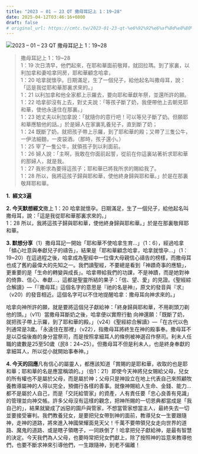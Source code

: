 ```yaml
---
title: "2023 – 01 – 23 QT 撒母耳記上 1：19~28"
date: 2025-04-12T03:46:16+0800
draft: false
# original_url: https://cmtc.tw/2023-01-23-qt-%e6%92%92%e6%af%8d%e8%80%b3%e8%a8%98%e4%b8%8a-1%ef%bc%9a1928
---
```


![2023 – 01 – 23 QT  撒母耳記上 1：19~28](/images/qt.jpg  "2023 – 01 – 23 QT  撒母耳記上 1：19~28")

> 撒母耳記上 1：19~28  
> 1：19 次日清早，他們起來，在耶和華面前敬拜，就回拉瑪。到了家裏，以利加拿和妻哈拿同房，耶和華顧念哈拿，  
> 1：20 哈拿就懷孕。日期滿足，生了一個兒子，給他起名叫撒母耳，說：「這是我從耶和華那裏求來的。」  
> 1：21 以利加拿和他全家都上示羅去，要向耶和華獻年祭，並還所許的願。  
> 1：22 哈拿卻沒有上去，對丈夫說：「等孩子斷了奶，我便帶他上去朝見耶和華，使他永遠住在那裏。」  
> 1：23 她丈夫以利加拿說：「就隨你的意行吧！可以等兒子斷了奶。但願耶和華應驗他的話。」於是婦人在家裏乳養兒子，直到斷了奶；  
> 1：24 既斷了奶，就把孩子帶上示羅，到了耶和華的殿；又帶了三隻公牛，一伊法細麵，一皮袋酒。（那時，孩子還小。）  
> 1：25 宰了一隻公牛，就領孩子到以利面前。  
> 1：26 婦人說：「主啊，我敢在你面前起誓，從前在你這裏站著祈求耶和華的那婦人，就是我。  
> 1：27 我祈求為要得這孩子；耶和華已將我所求的賜給我了。  
> 1：28 所以，我將這孩子歸與耶和華，使他終身歸與耶和華。」於是在那裏敬拜耶和華。

**1.  經文3遍**

**2. 今天默想經文**撒上 1：20 哈拿就懷孕。日期滿足，生了一個兒子，給他起名叫撒母耳，說：「這是我從耶和華那裏求來的。」  
1：28 所以，我將這孩子歸與耶和華，使他終身歸與耶和華。」於是在那裏敬拜耶和華。

**3. 默想分享**（1）撒母耳記一開始「耶和華不使哈拿生育…」（1：6），經過哈拿「傾心吐意與奉獻兒子的禱告」，結果是「耶和華顧念哈拿，哈拿就懷孕…」（1：19~20）在這過程之後，哈拿成為聖經中一位偉大母親信心禱告的榜樣，而撒母耳也成了舊約最偉大的先知之一。我們讀聖經，不要總是看到「神蹟奇事的應驗」，更重要的是「生命的轉變與成長」。哈拿帶給我們的功課，不是神蹟，而是她對神的倚靠、信心、奉獻…，這都是聖靈所結的果子：「信、望、愛」的見證。《聖經綜合解讀》—「『撒母耳』這個名字的意思是『祂的名是神』，原文的發音與『求』（v20）的發音相近。這個名字可以不住地提醒哈拿：撒母耳向神求來的。」

哈拿向神所許的願，就是要將這個兒子獻給神：「終身歸與耶和華，不用剃頭刀剃他的頭。」（v11）當撒母耳斷奶之後，哈拿便以實際行動 向神還願：「既斷了奶，就把孩子帶上示羅，到了耶和華的殿。」（v24）《聖經綜合解讀》—「在古代以色列通常是3歲。「永遠住在那裡」（v22），指撒母耳將終生在神的殿事奉。撒母耳不是以亞倫後裔的身分當祭司，而是按照拿細耳人的條例被神選召作祭司。利未人任職的歲數是25至50歲（民8：24~25）。但撒母耳不但是利未人，也是終身奉獻的拿細耳人，所以從小就開始事奉神。」

**4. 今天的回應**凡有信心的屬靈人，都應該知道「賞賜的是耶和華，收取的也是耶和華；耶和華的名是應當稱頌的。」（伯1：21）即使今天神將兒女賜給父母，兒女的所有權也不是屬於父母，而是屬於神；父母只是神設立在地上代表自己來照顧牧養教導屬神的人得以完全，預備行各樣的善事。就像神賜給人生命、金錢、能力…都不是屬於人自己，而是「交託給管家」的資產，人有責任要「忠心良善有見識」的管理並向神交帳。許多父母沒有這樣的觀念，把神所賜的一切恩典都當成是「我自己的」，結果就變成了凶惡的園戶與管家，不想當管家想當主人，最終失去一切並要接受審判。我們教養兒女，是要把兒女帶到神的面前，教導兒女一生要跟隨神，走神的道路，將來進入神國榮耀面見天父！千萬不要帶領兒女走向世界的道路、魔鬼的道路、或是瞎子領瞎子，一同跌倒了！哈拿把兒子獻給神，是最有智慧的決定。今天我們為人父母，也要時常把兒女們獻上，除了按照神的旨意來教導他們，也要不斷求神來引導他們，一生跟隨神，到老不偏離！